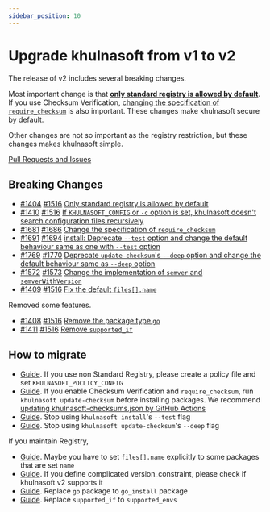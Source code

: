 ```yaml
---
sidebar_position: 10
---
```


# Upgrade khulnasoft from v1 to v2

The release of v2 includes several breaking changes.

Most important change is that [**only standard registry is allowed by default**](only-standard-registry-is-allowed-by-default.md).
If you use Checksum Verification, [changing the specification of `require_checksum`](change-require_checksum.md) is also important.
These changes make khulnasoft secure by default.

Other changes are not so important as the registry restriction, but these changes makes khulnasoft simple.

[Pull Requests and Issues](https://github.com/khulnasoftproj/khulnasoft/milestone/96?closed=1)

## Breaking Changes

- [#1404](https://github.com/khulnasoftproj/khulnasoft/issues/1404) [#1516](https://github.com/khulnasoftproj/khulnasoft/pull/1516) [Only standard registry is allowed by default](only-standard-registry-is-allowed-by-default.md)
- [#1410](https://github.com/khulnasoftproj/khulnasoft/issues/1410) [#1516](https://github.com/khulnasoftproj/khulnasoft/pull/1516) [If `KHULNASOFT_CONFIG` or `-c` option is set, khulnasoft doesn't search configuration files recursively](khulnasoft-config.md)
- [#1681](https://github.com/khulnasoftproj/khulnasoft/issues/1681) [#1686](https://github.com/khulnasoftproj/khulnasoft/pull/1686) [Change the specification of `require_checksum`](change-require_checksum.md)
- [#1691](https://github.com/khulnasoftproj/khulnasoft/issues/1691) [#1694](https://github.com/khulnasoftproj/khulnasoft/pull/1694) [install: Deprecate `--test` option and change the default behaviour same as one with `--test` option](deprecate-install-test-option.md)
- [#1769](https://github.com/khulnasoftproj/khulnasoft/issues/1769) [#1770](https://github.com/khulnasoftproj/khulnasoft/pull/1770) [Deprecate `update-checksum`'s `--deep` option and change the default behaviour same as `--deep` option](deprecate-update-checksum-deep-option.md)
- [#1572](https://github.com/khulnasoftproj/khulnasoft/pull/1572) [#1573](https://github.com/khulnasoftproj/khulnasoft/issues/1573) [Change the implementation of `semver` and `semverWithVersion`](change-semver.md)
- [#1409](https://github.com/khulnasoftproj/khulnasoft/issues/1409) [#1516](https://github.com/khulnasoftproj/khulnasoft/pull/1516) [Fix the default `files[].name`](fix-default-files-name.md)

Removed some features.

- [#1408](https://github.com/khulnasoftproj/khulnasoft/issues/1408) [#1516](https://github.com/khulnasoftproj/khulnasoft/pull/1516) [Remove the package type `go`](remove-type-go.md)
- [#1411](https://github.com/khulnasoftproj/khulnasoft/issues/1411) [#1516](https://github.com/khulnasoftproj/khulnasoft/pull/1516) [Remove `supported_if`](remove-supported_if.md)

## How to migrate

- [Guide](only-standard-registry-is-allowed-by-default.md#how-to-migrate). If you use non Standard Registry, please create a policy file and set `KHULNASOFT_POCLICY_CONFIG`
- [Guide](change-require_checksum.md#how-to-migrate). If you enable Checksum Verification and `require_checksum`, run `khulnasoft update-checksum` before installing packages. We recommend [updating khulnasoft-checksums.json by GitHub Actions](/docs/guides/checksum)
- [Guide](deprecate-install-test-option.md). Stop using `khulnasoft install`'s `--test` flag
- [Guide](deprecate-update-checksum-deep-option.md). Stop using `khulnasoft update-checksum`'s `--deep` flag

If you maintain Registry,

- [Guide](fix-default-files-name.md). Maybe you have to set `files[].name` explicitly to some packages that are set `name`
- [Guide](change-semver.md). If you define complicated version_constraint, please check if khulnasoft v2 supports it
- [Guide](remove-type-go.md). Replace `go` package to `go_install` package
- [Guide](remove-supported_if.md). Replace `supported_if` to `supported_envs`
